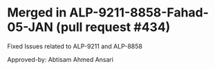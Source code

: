 # Merged in ALP-9211-8858-Fahad-05-JAN (pull request #434)

Fixed Issues related to ALP-9211 and ALP-8858

Approved-by: Abtisam Ahmed Ansari

